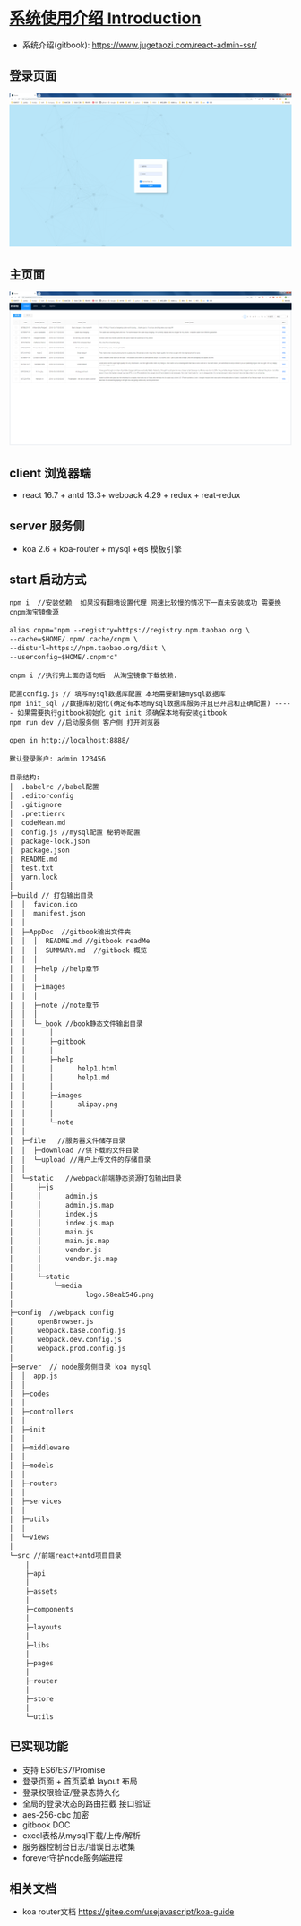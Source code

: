 # [系统使用介绍 Introduction](https://www.jugetaozi.com/react-admin-ssr/)

- 系统介绍(gitbook): https://www.jugetaozi.com/react-admin-ssr/

## 登录页面

![登录界面](./build/AppDoc/images/admin1.png)

## 主页面

![表格界面](./build/AppDoc/images/admin2.png)

## client 浏览器端

- react 16.7 + antd 13.3+ webpack 4.29 + redux + reat-redux

## server 服务侧

- koa 2.6 + koa-router + mysql +ejs 模板引擎

## start 启动方式

```
npm i  //安装依赖  如果没有翻墙设置代理 网速比较慢的情况下一直未安装成功 需要换cnpm淘宝镜像源

alias cnpm="npm --registry=https://registry.npm.taobao.org \
--cache=$HOME/.npm/.cache/cnpm \
--disturl=https://npm.taobao.org/dist \
--userconfig=$HOME/.cnpmrc"

cnpm i //执行完上面的语句后  从淘宝镜像下载依赖.

配置config.js // 填写mysql数据库配置 本地需要新建mysql数据库
npm init_sql //数据库初始化(确定有本地mysql数据库服务并且已开启和正确配置) ----- 如果需要执行gitbook初始化 git init 须确保本地有安装gitbook
npm run dev //启动服务侧 客户侧 打开浏览器

open in http://localhost:8888/

默认登录账户: admin 123456

目录结构:
│  .babelrc //babel配置
│  .editorconfig
│  .gitignore
│  .prettierrc
│  codeMean.md
│  config.js //mysql配置 秘钥等配置
│  package-lock.json
│  package.json
│  README.md
│  test.txt
│  yarn.lock
│
├─build // 打包输出目录
│  │  favicon.ico
│  │  manifest.json
│  │
│  ├─AppDoc  //gitbook输出文件夹
│  │  │  README.md //gitbook readMe
│  │  │  SUMMARY.md  //gitbook 概览
│  │  │
│  │  ├─help //help章节
│  │  │
│  │  ├─images
│  │  │
│  │  ├─note //note章节
│  │  │
│  │  └─_book //book静态文件输出目录
│  │      │
│  │      ├─gitbook
│  │      │
│  │      ├─help
│  │      │      help1.html
│  │      │      help1.md
│  │      │
│  │      ├─images
│  │      │      alipay.png
│  │      │
│  │      └─note
│  │
│  ├─file   //服务器文件储存目录
│  │  ├─download //供下载的文件目录
│  │  └─upload //用户上传文件的存储目录
│  │
│  └─static   //webpack前端静态资源打包输出目录
│      ├─js
│      │      admin.js
│      │      admin.js.map
│      │      index.js
│      │      index.js.map
│      │      main.js
│      │      main.js.map
│      │      vendor.js
│      │      vendor.js.map
│      │
│      └─static
│          └─media
│                  logo.58eab546.png
│
├─config  //webpack config
│      openBrowser.js
│      webpack.base.config.js
│      webpack.dev.config.js
│      webpack.prod.config.js
│
├─server  // node服务侧目录 koa mysql
│  │  app.js
│  │
│  ├─codes
│  │
│  ├─controllers
│  │
│  ├─init
│  │
│  ├─middleware
│  │
│  ├─models
│  │
│  ├─routers
│  │
│  ├─services
│  │
│  ├─utils
│  │
│  └─views
│
└─src //前端react+antd项目目录
    │
    ├─api
    │
    ├─assets
    │
    ├─components
    │
    ├─layouts
    │
    ├─libs
    │
    ├─pages
    │
    ├─router
    │
    ├─store
    │
    └─utils
```

## 已实现功能

- 支持 ES6/ES7/Promise 
- 登录页面 + 首页菜单 layout 布局
- 登录权限验证/登录态持久化
- 全局的登录状态的路由拦截 接口验证
- aes-256-cbc 加密
- gitbook DOC
- excel表格从mysql下载/上传/解析
- 服务器控制台日志/错误日志收集
- forever守护node服务端进程

## 相关文档
- koa router文档 
https://gitee.com/usejavascript/koa-guide